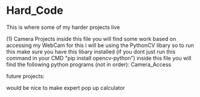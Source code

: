 # Hard_Code
This is where some of my harder projects live 

(1) Camera Projects inside this file you will find some work based on accessing my WebCam for this i will be using the PythonCV libary so to run this make sure you
have this libary installed (if you dont just run this command in your CMD "pip install opencv-python")
inside this file you will find the following python programs (not in order):
Camera_Access


future projects:

would be nice to make expert pop up calculator 
